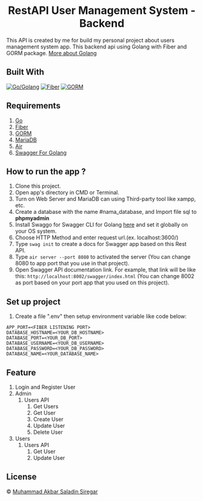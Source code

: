 <h1 align="center">RestAPI User Management System - Backend</h1>

This API is created by me for build my personal project about users management system app. This backend api using Golang with Fiber and GORM package. [More about Golang](https://go.dev/)

## Built With

[![Go/Golang](https://img.shields.io/badge/Golang-1.23.2-cyan.svg?style=rounded-square)](https://go.dev/)
[![Fiber](https://img.shields.io/badge/Fiber-v.2.52.6-blue.svg?style=rounded-square)](https://github.com/gofiber/fiber)
[![GORM](https://img.shields.io/badge/Gorm-v.1.25-blue.svg?style=rounded-square)](https://gorm.io/)


## Requirements

1. <a href="https://go.dev/">Go</a>
2. <a href="https://github.com/gofiber/fiber">Fiber</a>
3. <a href="https://gorm.io/">GORM</a>
4. <a href="https://mariadb.org/">MariaDB</a>
5. <a href="https://github.com/air-verse/air">Air</a>
6. <a href="https://github.com/gofiber/swagger">Swagger For Golang</a>

## How to run the app ?

1. Clone this project.
2. Open app's directory in CMD or Terminal.
3. Turn on Web Server and MariaDB can using Third-party tool like xampp, etc.
4. Create a database with the name #nama_database, and Import file sql to **phpmyadmin**
5. Install Swaggo for Swagger CLI for Golang [here]() and set it globally on your OS system.
6. Choose HTTP Method and enter request url.(ex. localhost:3600/)
7. Type `swag init` to create a docs for Swagger app based on this Rest API.
8. Type `air server --port 8080` to activated the server (You can change 8080 to app port that you use in that project).
9. Open Swagger API documentation link. For example, that link will be like this: `http://localhost:8002/swagger/index.html` (You can change 8002 as port based on your port app that you used on this project).

## Set up project

1. Create a file ".env" then setup environment variable like code below:

```
APP_PORT=<FIBER LISTENING PORT>
DATABASE_HOSTNAME=<YOUR_DB_HOSTNAME>
DATABASE_PORT=<YOUR_DB_PORT>
DATABASE_USERNAME=<YOUR_DB_USERNAME>
DATABASE_PASSWORD=<YOUR_DB_PASSWORD>
DATABASE_NAME=<YOUR_DATABASE_NAME>
```

## Feature

1. Login and Register User
2. Admin
    1. Users API
        1. Get Users
        2. Get User
        3. Create User
        4. Update User
        5. Delete User
3. Users
    1. Users API
        1. Get User
        2. Update User

## License

© [Muhammad Akbar Saladin Siregar](https://github.com/akbarsaladin36/)
